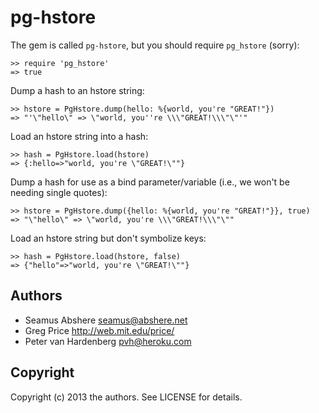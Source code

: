 # pg-hstore

The gem is called `pg-hstore`, but you should require `pg_hstore` (sorry):

    >> require 'pg_hstore'
    => true

Dump a hash to an hstore string:

    >> hstore = PgHstore.dump(hello: %{world, you're "GREAT!"})
    => "'\"hello\" => \"world, you''re \\\"GREAT!\\\"\"'"

Load an hstore string into a hash:

    >> hash = PgHstore.load(hstore)
    => {:hello=>"world, you're \"GREAT!\""}

Dump a hash for use as a bind parameter/variable (i.e., we won't be needing single quotes):

    >> hstore = PgHstore.dump({hello: %{world, you're "GREAT!"}}, true)
    => "\"hello\" => \"world, you're \\\"GREAT!\\\"\""

Load an hstore string but don't symbolize keys:

    >> hash = PgHstore.load(hstore, false)
    => {"hello"=>"world, you're \"GREAT!\""}

## Authors

* Seamus Abshere <seamus@abshere.net>
* Greg Price http://web.mit.edu/price/
* Peter van Hardenberg <pvh@heroku.com>

## Copyright

Copyright (c) 2013 the authors. See LICENSE for details.
